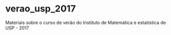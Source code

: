 # verao_usp_2017
Materiais sobre o curso de verão do Instituto de Matemática e estatística de USP - 2017
